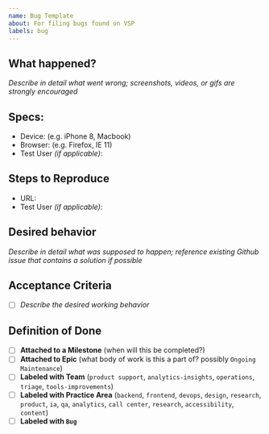 ```yaml
---
name: Bug Template
about: For filing bugs found on VSP
labels: bug
---
```


## What happened?
_Describe in detail what went wrong; screenshots, videos, or gifs are strongly encouraged_

## Specs:
- Device: (e.g. iPhone 8, Macbook)
- Browser: (e.g. Firefox, IE 11)
- Test User _(if applicable)_:

## Steps to Reproduce
- URL:
- Test User _(if applicable)_:

## Desired behavior
_Describe in detail what was supposed to happen; reference existing Github issue that contains a solution if possible_

## Acceptance Criteria
- [ ] _Describe the desired working behavior_

## Definition of Done
- [ ] **Attached to a Milestone** (when will this be completed?)
- [ ] **Attached to Epic** (what body of work is this a part of? possibly `Ongoing Maintenance`)
- [ ] **Labeled with Team** (`product support`, `analytics-insights`, `operations`, `triage`, `tools-improvements`)
- [ ] **Labeled with Practice Area** (`backend`, `frontend`, `devops`, `design`, `research`, `product`, `ia`, `qa`, `analytics`, `call center`, `research`, `accessibility`, `content`)
- [ ] **Labeled with `Bug`**
